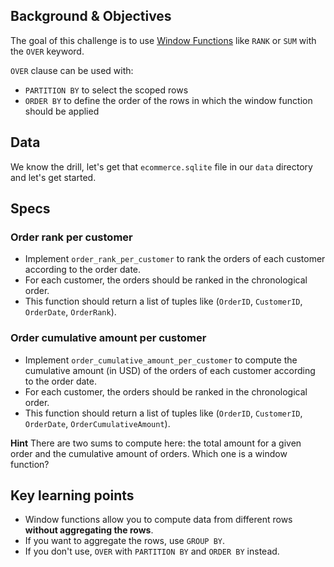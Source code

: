 ## Background & Objectives

The goal of this challenge is to use [Window Functions](https://mode.com/sql-tutorial/sql-window-functions/) like `RANK` or `SUM` with the `OVER` keyword.

`OVER` clause can be used with:
- `PARTITION BY` to select the scoped rows
- `ORDER BY` to define the order of the rows in which the window function should be applied

## Data
We know the drill, let's get that `ecommerce.sqlite` file in our `data` directory and let's get started. 

## Specs

### Order rank per customer

- Implement `order_rank_per_customer` to rank the orders of each customer according to the order date.
- For each customer, the orders should be ranked in the chronological order.
- This function should return a list of tuples like (`OrderID`, `CustomerID`, `OrderDate`, `OrderRank`).

### Order cumulative amount per customer

- Implement `order_cumulative_amount_per_customer` to compute the cumulative amount (in USD) of the orders of each customer according to the order date.
- For each customer, the orders should be ranked in the chronological order.
- This function should return a list of tuples like (`OrderID`, `CustomerID`, `OrderDate`, `OrderCumulativeAmount`).

**Hint** There are two sums to compute here: the total amount for a given order and the cumulative amount of orders. Which one is a window function?

## Key learning points

- Window functions allow you to compute data from different rows **without aggregating the rows**.
- If you want to aggregate the rows, use `GROUP BY`.
- If you don't use, `OVER` with `PARTITION BY` and `ORDER BY` instead.
